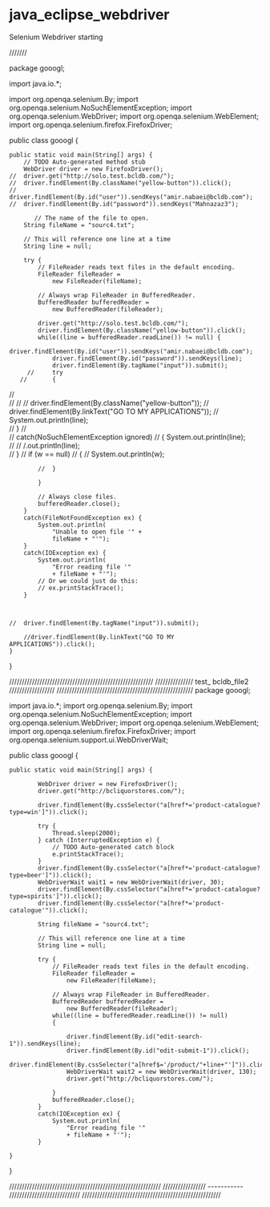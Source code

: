 # java_eclipse_webdriver
Selenium Webdriver starting 

///////

package gooogl;

import java.io.*;

import org.openqa.selenium.By;
import org.openqa.selenium.NoSuchElementException;
import org.openqa.selenium.WebDriver;
import org.openqa.selenium.WebElement;
import org.openqa.selenium.firefox.FirefoxDriver;

public class gooogl {
	
	public static void main(String[] args) {
		// TODO Auto-generated method stub
		WebDriver driver = new FirefoxDriver();	
	//	driver.get("http://solo.test.bcldb.com/");
	//	driver.findElement(By.className("yellow-button")).click(); 
	//	driver.findElement(By.id("user")).sendKeys("amir.nabaei@bcldb.com");
	//	driver.findElement(By.id("password")).sendKeys("Mahnazaz3");

		   // The name of the file to open.
        String fileName = "sourc4.txt";

        // This will reference one line at a time
        String line = null;

        try {
            // FileReader reads text files in the default encoding.
            FileReader fileReader = 
                new FileReader(fileName);

            // Always wrap FileReader in BufferedReader.
            BufferedReader bufferedReader = 
                new BufferedReader(fileReader);
            
        	driver.get("http://solo.test.bcldb.com/");
        	driver.findElement(By.className("yellow-button")).click(); 
            while((line = bufferedReader.readLine()) != null) {
                driver.findElement(By.id("user")).sendKeys("amir.nabaei@bcldb.com"); 
            	driver.findElement(By.id("password")).sendKeys(line);
            	driver.findElement(By.tagName("input")).submit(); 
         //   	try
       //    	{
//                
//     //       	// driver.findElement(By.className("yellow-button")); 
          //    driver.findElement(By.linkText("GO TO MY APPLICATIONS"));
        //    	 System.out.println(line);	
         //  	}
//            	
        //   	catch(NoSuchElementException ignored)
        //    	{
             System.out.println(line);	
//           //	/.out.println(line);	
          //  	}
            	//	if (w == null)
            //	{
            	//	 System.out.println(w);	
	
            //	}
                                 
            }   

            // Always close files.
            bufferedReader.close();         
        }
        catch(FileNotFoundException ex) {
            System.out.println(
                "Unable to open file '" + 
                fileName + "'");                
        }
        catch(IOException ex) {
            System.out.println(
                "Error reading file '" 
                + fileName + "'");                  
            // Or we could just do this: 
            // ex.printStackTrace();
        }
		
		
		
	//	driver.findElement(By.tagName("input")).submit();
		
		//driver.findElement(By.linkText("GO TO MY APPLICATIONS")).click();
	}
	
	

}


/////////////////////////////////////////////////////////
///////////////   test_ bcldb_file2  //////////////////
//////////////////////////////////////////////////////
package gooogl;

import java.io.*;
import org.openqa.selenium.By;
import org.openqa.selenium.NoSuchElementException;
import org.openqa.selenium.WebDriver;
import org.openqa.selenium.WebElement;
import org.openqa.selenium.firefox.FirefoxDriver;
import org.openqa.selenium.support.ui.WebDriverWait;

public class gooogl {
	
	public static void main(String[] args) {

			WebDriver driver = new FirefoxDriver();		
		    driver.get("http://bcliquorstores.com/");
		   
		    driver.findElement(By.cssSelector("a[href*='product-catalogue?type=win']")).click();
		    
		    try {
				Thread.sleep(2000);
			} catch (InterruptedException e) {
				// TODO Auto-generated catch block
				e.printStackTrace();
			}
		    driver.findElement(By.cssSelector("a[href*='product-catalogue?type=beer']")).click();
		    WebDriverWait wait1 = new WebDriverWait(driver, 30);
		    driver.findElement(By.cssSelector("a[href*='product-catalogue?type=spirits']")).click();
		    driver.findElement(By.cssSelector("a[href*='product-catalogue'")).click();

		    String fileName = "sourc4.txt";

		    // This will reference one line at a time
		    String line = null;

		    try {
		        // FileReader reads text files in the default encoding.
		        FileReader fileReader = 
		            new FileReader(fileName);

		        // Always wrap FileReader in BufferedReader.
		        BufferedReader bufferedReader = 
		            new BufferedReader(fileReader);
		        while((line = bufferedReader.readLine()) != null)
		        {
		          
		            driver.findElement(By.id("edit-search-1")).sendKeys(line);
		            driver.findElement(By.id("edit-submit-1")).click();
		            driver.findElement(By.cssSelector("a[href$='/product/"+line+"']")).click();
		            WebDriverWait wait2 = new WebDriverWait(driver, 130);
		            driver.get("http://bcliquorstores.com/");
		            
		        }
		        bufferedReader.close();         
		    }
		    catch(IOException ex) {
		        System.out.println(
		            "Error reading file '" 
		            + fileName + "'");                  
		    }

	}
}

////////////////////////////////////////////////////////////
///////////////// -----------  ////////////////////////////
///////////////////////////////////////////////////////





















